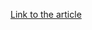 [Link to the article](https://blog.trendmicro.com/trendlabs-security-intelligence/emotet-returns-starts-spreading-via-spam-botnet/)
